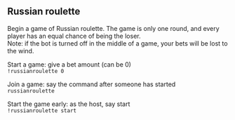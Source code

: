 ## Russian roulette
Begin a game of Russian roulette. The game is only one round, and every player has an equal chance of being the loser.  
Note: if the bot is turned off in the middle of a game, your bets will be lost to the wind.

Start a game: give a bet amount (can be 0)  
`!russianroulette 0`

Join a game: say the command after someone has started  
`russianroulette`

Start the game early: as the host, say start  
`!russianroulette start`

